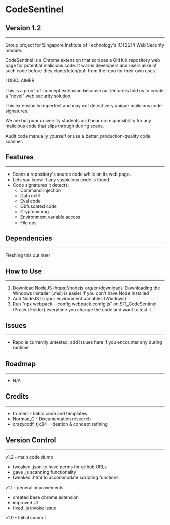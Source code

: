# CodeSentinel
## Version 1.2
---
Group project for Singapore Institute of Technology's ICT2214 Web Security module.

CodeSentinel is a Chrome extension that scrapes a GitHub repository web page for potential malicious code.
It warns developers and users alike of such code before they clone/fetch/pull from the repo for their own uses.

! DISCLAIMER

This is a proof-of-concept extension because our lecturers told us to create a "novel" web security solution.

This extension is imperfect and may not detect very unique malicious code signatures.

We are but poor university students and bear no responsibility for any malicious code that slips through during scans.

Audit code manually yourself or use a better, production-quality code scanner.

## Features
---
- Scans a repository's source code while on its web page.
- Lets you know if any suspicious code is found.
- Code signatures it detects:
    - Command injection
    - Data exfil
    - Eval code
    - Obfuscated code
    - Cryptomining
    - Environment variable access
    - File ops

## Dependencies
---
Fleshing this out later

## How to Use
---
1. Download NodeJS (https://nodejs.org/en/download). Downloading the Windows Installer (.msi) is easier if you don't have Node installed
2. Add NodeJS to your environment variables (Windows)
3. Run "npx webpack --config webpack.config.js" on SIT_CodeSentinel (Project Folder) everytime you change the code and want to test it

## Issues
---
- Repo is currently untested; add issues here if you encounter any during runtime

## Roadmap
---
- N/A

## Credits
---
- trumenl - Initial code and templates
- Norman_C - Documentation research
- crazycodf, tjx34 - Ideation & concept refining

## Version Control
---
v1.2 - main code dump
- tweaked .json to have perms for github URLs
- gave .js scanning functionality
- tweaked .html to accommodate scripting functions

v1.1 - general improvements
- created base chrome extension
- improved UI
- fixed .js invoke issue

v1.0 - Initial commit
